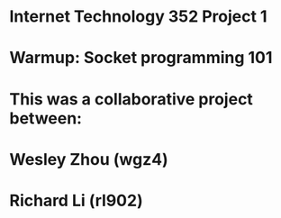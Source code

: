 # Internet Technology 352 Project 1 
# Warmup: Socket programming 101

# This was a collaborative project between: 
# Wesley Zhou (wgz4)
# Richard Li (rl902)
